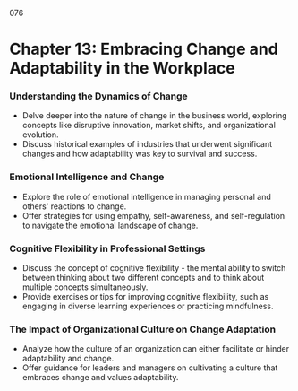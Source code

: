 076

# **Chapter 13: Embracing Change and Adaptability in the Workplace**

### **Understanding the Dynamics of Change**

- Delve deeper into the nature of change in the business world, exploring concepts like disruptive innovation, market shifts, and organizational evolution.
- Discuss historical examples of industries that underwent significant changes and how adaptability was key to survival and success.

### **Emotional Intelligence and Change**

- Explore the role of emotional intelligence in managing personal and others' reactions to change.
- Offer strategies for using empathy, self-awareness, and self-regulation to navigate the emotional landscape of change.

### **Cognitive Flexibility in Professional Settings**

- Discuss the concept of cognitive flexibility - the mental ability to switch between thinking about two different concepts and to think about multiple concepts simultaneously.
- Provide exercises or tips for improving cognitive flexibility, such as engaging in diverse learning experiences or practicing mindfulness.

### **The Impact of Organizational Culture on Change Adaptation**

- Analyze how the culture of an organization can either facilitate or hinder adaptability and change.
- Offer guidance for leaders and managers on cultivating a culture that embraces change and values adaptability.
